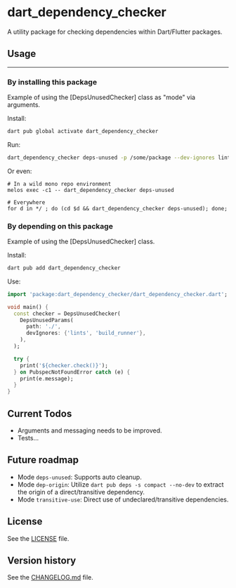 # dart_dependency_checker

A utility package for checking dependencies within Dart/Flutter packages.

## Usage

<hr />

### By installing this package

Example of using the [DepsUnusedChecker] class as "mode" via arguments.

Install:
```bash
dart pub global activate dart_dependency_checker
```

Run:
```bash
dart_dependency_checker deps-unused -p /some/package --dev-ignores lints,build_runner
```

Or even:
```
# In a wild mono repo environment
melos exec -c1 -- dart_dependency_checker deps-unused

# Everywhere
for d in */ ; do (cd $d && dart_dependency_checker deps-unused); done;
```

### By depending on this package

Example of using the [DepsUnusedChecker] class.

Install:
```bash
dart pub add dart_dependency_checker
```

Use:
```dart
import 'package:dart_dependency_checker/dart_dependency_checker.dart';

void main() {
  const checker = DepsUnusedChecker(
    DepsUnusedParams(
      path: './',
      devIgnores: {'lints', 'build_runner'},
    ),
  );

  try {
    print('${checker.check()}');
  } on PubspecNotFoundError catch (e) {
    print(e.message);
  }
}
 ```

## Current Todos

- Arguments and messaging needs to be improved.
- Tests...

## Future roadmap

- Mode `deps-unused`: Supports auto cleanup.
- Mode `dep-origin`: Utilize `dart pub deps -s compact --no-dev` to extract the origin of a direct/transitive dependency.
- Mode `transitive-use`: Direct use of undeclared/transitive dependencies.

## License

See the [LICENSE](LICENSE) file.

## Version history

See the [CHANGELOG.md](CHANGELOG.md) file.
